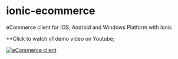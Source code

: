 # ionic-ecommerce
eCommerce client for IOS, Android and Windows Platform with Ionic

**Click to watch v1 demo video on Youtube;

[![eCommerce client](https://share.gifyoutube.com/KzB6Gb.gif)](https://www.youtube.com/watch?v=lLoQnPlAOdc)
